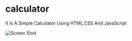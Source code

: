 # calculator
It Is A Simple Calculator Using HTML,CSS And JavaScript


![Screen Shot ](https://ibb.co/KrLc648)


